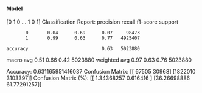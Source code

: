 #### Model
[0 1 0 ... 1 0 1]
Classification Report:
              precision    recall  f1-score   support

           0       0.04      0.69      0.07     98473
           1       0.99      0.63      0.77   4925407

    accuracy                           0.63   5023880
   macro avg       0.51      0.66      0.42   5023880
weighted avg       0.97      0.63      0.76   5023880

Accuracy: 0.631165951416037
Confusion Matrix:
[[  67505   30968]
 [1822010 3103397]]
Confusion Matrix (%):
[[ 1.34368257  0.616416  ]
 [36.26698886 61.77291257]]
